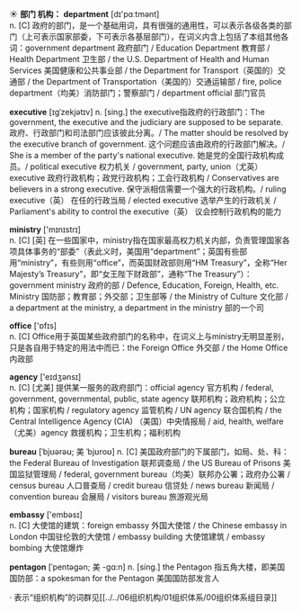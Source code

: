 ☀ <span class="category">**部门 机构：**</span>
<span class="vocabulary">**department**</span> [dɪ'pɑːtmənt]  
<span class="definition">n. [C] 政府的部门，是一个基础用词，具有很强的通用性，可以表示各级各类的部门（上可表示国家部委，下可表示各基层部门），在词义内含上包括了本组其他各词：</span>government department 政府部门 / Education Department 教育部 / Health Department 卫生部 / the U.S. Department of Health and Human Services 美国健康和公共事业部 / the Department for Transport（英国的）交通部 / the Department of Transportation（美国的）交通运输部 / fire, police department（均美）消防部门；警察部门 / department official 部门官员
           
<span class="vocabulary">**executive**</span> [ɪgˈzekjətɪv]
<span class="definition">n. [sing.] the executive指政府的行政部门：</span>The government, the executive and the judiciary are supposed to be separate. 政府、行政部门和司法部门应该彼此分离。/ The matter should be resolved by the executive branch of government. 这个问题应该由政府的行政部门解决。/ She is a member of the party's national executive. 她是党的全国行政机构成员。/ political executive 权力机关 / government, party, union（尤英） executive 政府行政机构；政党行政机构；工会行政机构 / Conservatives are believers in a strong executive. 保守派相信需要一个强大的行政机构。/ ruling executive（英） 在任的行政当局 / elected executive 选举产生的行政机关 / Parliament's ability to control the executive（英） 议会控制行政机构的能力

<span class="vocabulary">**ministry**</span> ['mɪnɪstrɪ]  
<span class="definition">n. [C] [英] 在一些国家中，ministry指在国家最高权力机关内部，负责管理国家各项具体事务的“部委”（表此义时，美国用“department”；英国有些部用“ministry”，有些则用“office”，而英国财政部则用“HM Treasury”，全称“Her Majesty’s Treasury”，即“女王陛下财政部”，通称“The Treasury”）：</span>government ministry 政府的部 / Defence, Education, Foreign, Health, etc. Ministry 国防部；教育部；外交部；卫生部等 / the Ministry of Culture 文化部 / a department at the ministry, a department in the ministry 部的一个司

<span class="vocabulary">**office**</span> ['ɒfɪs]  
<span class="definition">n. [C] Office用于英国某些政府部门的名称中，在词义上与ministry无明显差别，只是各自用于特定的用法中而已：</span>the Foreign Office 外交部 / the Home Office 内政部

<span class="vocabulary">**agency**</span> ['eɪdӡənsɪ]  
<span class="definition">n. [C] [尤美] 提供某一服务的政府部门：</span>official agency 官方机构 / federal, government, governmental, public, state agency 联邦机构；政府机构；公立机构；国家机构 / regulatory agency 监管机构 / UN agency 联合国机构 / the Central Intelligence Agency (CIA) （美国）中央情报局 / aid, health, welfare（尤美）agency 救援机构；卫生机构；福利机构
           
<span class="vocabulary">**bureau**</span> [ˈbjʊərəʊ; 美 ˈbjʊroʊ]
<span class="definition">n. [C] 美国政府部门的下属部门，如局、处、科：</span>the Federal Bureau of Investigation 联邦调查局 / the US Bureau of Prisons 美国监狱管理局 / federal, government bureau（均美）联邦办公署；政府办公署 / census bureau 人口普查局 / credit bureau 信贷处 / news bureau 新闻局 / convention bureau 会展局 / visitors bureau 旅游观光局

<span class="vocabulary">**embassy**</span> ['embəsɪ]  
<span class="definition">n. [C] 大使馆的建筑：</span>foreign embassy 外国大使馆 / the Chinese embassy in London 中国驻伦敦的大使馆 / embassy building 大使馆建筑 / embassy bombing 大使馆爆炸
           
<span class="vocabulary">**pentagon**</span> [ˈpentəgən; 美 -gɑ:n]
<span class="definition">n. [sing.] the Pentagon 指五角大楼，即美国国防部：</span>a spokesman for the Pentagon 美国国防部发言人

· 表示“组织机构”的词群见[[../../06组织机构/01组织体系/00组织体系组目录]]
